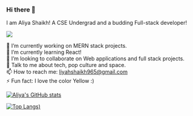### Hi there 👋
I am Aliya Shaikh! A CSE Undergrad and a budding Full-stack developer!

<a href="https://aliyashaikh.netlify.app">
<img src="https://img.shields.io/badge/PORTFOLIO-000000?style=for-the-badge" />
  </a>


🔭 I’m currently working on MERN stack projects. <br>
🌱 I’m currently learning React! <br>
👯 I’m looking to collaborate on Web applications and full stack projects. <br>
💬 Talk to me about tech, pop culture and space. <br>
📫 How to reach me: liyahshaikh965@gmail.com <br>
⚡ Fun fact: I love the color Yellow :) <br>

[![Aliya's GitHub stats](https://github-readme-stats.vercel.app/api?username=liyahshaikh&count_private=true&show_icons=true&theme=dracula)](https://github.com/liyahshaikh/github-readme-stats)


[![Top Langs](https://github-readme-stats.vercel.app/api/top-langs/?username=liyahshaikh&layout=compact&count_private=true&theme=dracula))](https://github.com/liyahshaikh/github-readme-stats)



